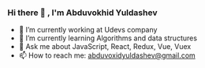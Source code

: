 ### Hi there 👋 , I'm Abduvokhid Yuldashev

- 🔭 I’m currently working at Udevs company
- 🌱 I’m currently learning Algorithms and data structures 
- 💬 Ask me about JavaScript, React, Redux, Vue, Vuex
- 📫 How to reach me: abduvoxidyuldashev@gmail.com
